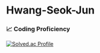 # Hwang-Seok-Jun
### 📈 Coding Proficiency
[![Solved.ac Profile](http://mazassumnida.wtf/api/v2/generate_badge?boj=cody628)](https://solved.ac/cody628/)
